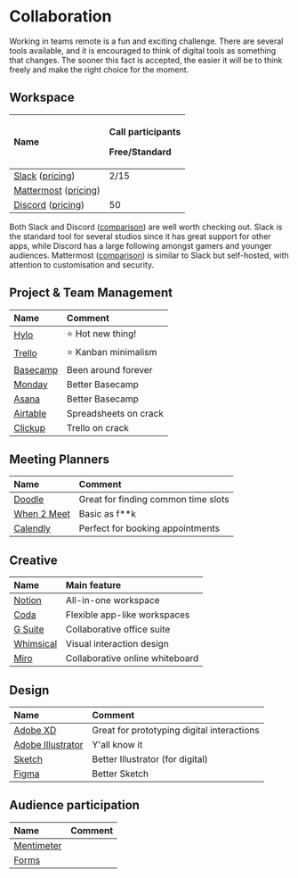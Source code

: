 # Collaboration

Working in teams remote is a fun and exciting challenge. There are several tools available, and it is encouraged to think of digital tools as something that changes. The sooner this fact is accepted, the easier it will be to think freely and make the right choice for the moment.

## Workspace

<table>
  <thead>
    <tr>
      <th style="text-align:left">Name</th>
      <th style="text-align:left">
        <p>Call participants</p>
        <p>Free/Standard</p>
      </th>
    </tr>
  </thead>
  <tbody>
    <tr>
      <td style="text-align:left"><a href="https://slack.com/">Slack</a> (<a href="https://slack.com/intl/en-se/pricing">pricing</a>)</td>
      <td
      style="text-align:left">2/15</td>
    </tr>
    <tr>
      <td style="text-align:left"><a href="https://mattermost.com/">Mattermost</a> (<a href="https://mattermost.com/pricing/">pricing</a>)</td>
      <td
      style="text-align:left"></td>
    </tr>
    <tr>
      <td style="text-align:left"><a href="https://discord.com/">Discord</a> (<a href="https://discord.io/pricing">pricing</a>)</td>
      <td
      style="text-align:left">50</td>
    </tr>
  </tbody>
</table>

Both Slack and Discord \([comparison](https://www.chanty.com/blog/discord-vs-slack/)\) are well worth checking out. Slack is the standard  tool for several studios since it has great support for other apps, while Discord has a large following amongst gamers and younger audiences. Mattermost \([comparison](https://mattermost.com/mattermost-vs-slack/)\) is similar to Slack but self-hosted, with attention to customisation and security.

## Project & Team Management

| Name | Comment |
| :--- | :--- |
| [Hylo](https://www.hylo.com/) | ⭐ Hot new thing! |
| [Trello](http://trello.com/) | ⭐ Kanban minimalism |
| [Basecamp](https://basecamp.com/) | Been around forever |
| [Monday](https://monday.com/) | Better Basecamp |
| [Asana](https://asana.com/) | Better Basecamp |
| [Airtable](https://airtable.com/) | Spreadsheets on crack |
| [Clickup](https://clickup.com/) | Trello on crack |

## Meeting Planners

| Name | Comment |
| :--- | :--- |
| [Doodle](https://doodle.com/) | Great for finding common time slots |
| [When 2 Meet](https://www.when2meet.com/) | Basic as f\*\*k |
| [Calendly](https://calendly.com/) | Perfect for booking appointments |

## Creative

| Name | Main feature |
| :--- | :--- |
| [Notion](https://www.notion.so/) | All-in-one workspace |
| [Coda](https://coda.io/) | Flexible app-like workspaces |
| [G Suite](https://gsuite.google.com/) | Collaborative office suite |
| [Whimsical](https://whimsical.com/) | Visual interaction design |
| [Miro](https://miro.com/) | Collaborative online whiteboard |

## Design

| Name | Comment |
| :--- | :--- |
| [Adobe XD](https://www.adobe.com/products/xd.html) | Great for prototyping digital interactions |
| [Adobe Illustrator](https://www.adobe.com/se/products/illustrator.html) | Y'all know it |
| [Sketch](https://www.sketch.com/) | Better Illustrator \(for digital\) |
| [Figma](https://www.figma.com/) | Better Sketch |

## Audience participation

| Name | Comment |
| :--- | :--- |
| [Mentimeter](https://www.mentimeter.com/) |  |
| [Forms](http://forms.google.com/) |  |



